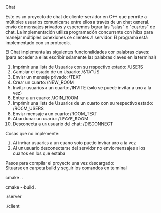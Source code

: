 Chat

Este es un proyecto de chat de cliente-servidor en C++ que permite a múltiples usuarios comunicarse entre ellos a través de un chat general, envío de mensajes privados y esperemos lograr las ”salas" o "cuartos" de chat. La implementación utiliza programación concurrente con hilos para manejar múltiples conexiones de clientes al servidor. El programa está implementado con un protocolo. 

El Chat implementa las siguientes funcionalidades con palabras claves: (para acceder a ellas escribir solamente las palabras claves en la terminal)
1. Imprimir una lista de Usuarios con su respectivo estado: /USERS
2. Cambiar el estado de un Usuario: /STATUS
3. Enviar un mensaje privado: /TEXT
4. Crear un cuarto: /NEW_ROOM
5. Invitar usuarios a un cuarto: /INVITE (solo se puede invitar a uno a la vez)
6. Entrar a un cuarto: /JOIN_ROOM
7. Imprimir una lista de Usuarios de un cuarto con su respectivo estado: /ROOM_USERS
8. Enviar mensaje a un cuarto: /ROOM_TEXT
9. Abandonar un cuarto: /LEAVE_ROOM
10. Desconecta a un usuario del chat: /DISCONNECT

Cosas que no implemente:
1. Al invitar usuarios a un cuarto solo puedo invitar uno a la vez
2. Al un usuario desconectarse del servidor no envio mensajes a los cuartos en los que estaba

Pasos para compilar el proyecto una vez descargado:  
Situarse en carpeta build y seguir los comandos en terminal

cmake ..

cmake --build .

./server

./client
